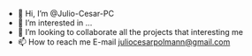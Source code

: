 - 👋 Hi, I’m @Julio-Cesar-PC
- 👀 I’m interested in ...
- 💞️ I’m looking to collaborate all the projects that interesting me
- 📫 How to reach me E-mail juliocesarpolmann@gmail.com

<!---
Julio-Cesar-PC/Julio-Cesar-PC is a ✨ special ✨ repository because its `README.md` (this file) appears on your GitHub profile.
You can click the Preview link to take a look at your changes.
--->
